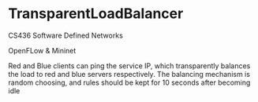 # TransparentLoadBalancer
CS436 Software Defined Networks

OpenFLow & Mininet

Red and Blue clients can ping the service IP, which transparently balances the load to red and blue servers respectively.
The balancing mechanism is random choosing, and rules should be kept for 10 seconds after becoming idle
